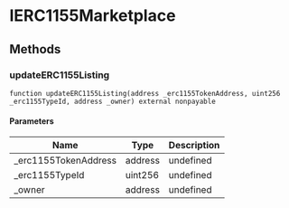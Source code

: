 # IERC1155Marketplace









## Methods

### updateERC1155Listing

```solidity
function updateERC1155Listing(address _erc1155TokenAddress, uint256 _erc1155TypeId, address _owner) external nonpayable
```





#### Parameters

| Name | Type | Description |
|---|---|---|
| _erc1155TokenAddress | address | undefined
| _erc1155TypeId | uint256 | undefined
| _owner | address | undefined




